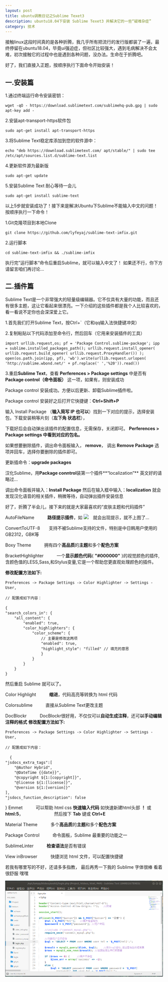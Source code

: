 ```yaml
---
layout: post
title: ubuntu调教日记之Sublime Texet3
description: ubuntu18.04下安装 Sublime Texet3 并解决它的一些“疑难杂症”
category: 技术
---
```


接触linux这段时间真的是各种折腾，我几乎所有把流行的发行版都装了一遍，最终停留在ubuntu18.04，毕竟ui强迫症，但社区比较强大，遇到毛病解决不会太难，初次接触它的过程中也是遇到各种问题，没办法。生命在于折腾吧。

好了，我们直接入正题，按顺序执行下面命令开始安装！

## 一.安装篇

1.通过终端运行命令安装密钥：

    wget -qO - https://download.sublimetext.com/sublimehq-pub.gpg | sudo apt-key add -
    
2.安装apt-transport-https软件包

    sudo apt-get install apt-transport-https

3.将Sublime Text稳定库添加到您的软件源中：

    echo "deb https://download.sublimetext.com/ apt/stable/" | sudo tee /etc/apt/sources.list.d/sublime-text.list

4.更新软件源为最新版

    sudo apt-get update

5.安装Sublime Text 耐心等待一会儿

    sudo apt-get install sublime-text

以上5步就安装成功了！接下来是解决Ubuntu下Sublime不能输入中文的问题！
按顺序执行一下命令！

1.Git克隆项目到本地Clone

    git clone https://github.com/lyfeyaj/sublime-text-imfix.git

2.运行脚本

    cd sublime-text-imfix && ./sublime-imfix

执行完”运行脚本“命令后重启Sublime，就可以输入中文了！
如果还不行，你下方请留言咱们再讨论...

## 二.插件篇

Sublime Text是一个非常强大的轻量级编辑器。它不仅具有大量的功能，而且还有很多主题，这让它看起来很漂亮。一下介绍的这些插件都是我个人比较喜欢的，看一看说不定你也会深深爱上它。

1.首先我们打开Sublime Text，按Ctrl+`（它和qq输入法快捷键冲突）

2.复制粘贴以下代码添加至命令行，然后回车（它用来安装插件的工具）

    import urllib.request,os; pf = 'Package Control.sublime-package'; ipp = sublime.installed_packages_path(); urllib.request.install_opener( urllib.request.build_opener( urllib.request.ProxyHandler()) ); open(os.path.join(ipp, pf), 'wb').write(urllib.request.urlopen( 'http://sublime.wbond.net/' + pf.replace(' ','%20')).read())

3.重启**Sublime Text**，查看 **Perferences > Package settings** 中是否有 **Package control（命令面板）** 这一项，如果有，则安装成功

Package control 安装成功。方便以后更新、卸载Sublime插件啦。

Package control 安装好之后打开它快捷键：**Ctrl+Shift+P**

输入 Install Package （**输入简写 IP 也可以**）找到一下对应的提示，选择安装包，下载安装稍等片刻（**左下角 状态栏**），

下载好后会自动弹出该插件的配置信息，无需保存，关闭即可。
**Perferences > Package settings 中看到对应的包名。**

如果想要删除插件，调出命令面板输入， **remove**， 调出 **Remove Package** 选项并回车，选择你要删除的插件即可。

更新插命令：**upgrade packages**


汉化Sublime，用**Package conntrol**装第一个插件**“localization”**
英文好的请略过...

调出命令面板并输入：**Install Package**
然后在输入框中输入：**localization**
就会发现汉化语音的相关插件，稍微等待，自动弹出插件安装信息

好了，折腾了半会儿，接下来的就是大家最喜欢的“皮肤主题和代码插件”

AutoFileName　　　**路径提示插件**，如 <img src=”” />　就会出现提示，就不上图了...

ConvertToUTF-8　　支持不被Sublime支持的文件，特别是中日韩用户使用的GB2312，GBK等

Boxy Theme　　　拥有四个**高品质**的**主题**和多个**配色方案**

BracketHighlighter　　　一个**显示颜色代码**{ **"#000000"** }的视觉颜色的插件,含颜色值的LESS,Sass,和Stylus变量,它是一个帮助您更直观处理颜色的插件。

**修改配置方法如下:**

    Preferences -> Package Settings -> Color Highlighter -> Settings - User,
    
    // 配置成如下内容： 
    
    {
    "search_colors_in": {
        "all_content": {
            "enabled": true,
            "color_highlighters": {
                "color_scheme": {
                    // 主要是修改这两项
                    "enabled": true,
                    "highlight_style": "filled" // 填充的意思
                    }
                }
            }
        }
    }
然后重启 Sublime 就可以了。

Color Highlight　　　**缩进**，代码高亮等转换为 html 代码 　

Colorsublime　　　直接从Sublime Text更改主题

DocBlockr　　　DocBlockr很好用，不仅仅可以**自动生成注释**，还可**以手动编辑注释的格式**
**修改配置方法如下:**

    Preferences -> Package Settings -> Color Highlighter -> Settings - User,
    
    // 配置成如下内容：
    
      {
    "jsdocs_extra_tags":[
        "@Author Hybrid",
        "@DateTime {{date}}",
        "@copyright ${1:[copyright]}",
        "@license ${1:[license]}",
        "@version ${1:[version]}"
    ],
    "jsdocs_function_description": false
  }
Emmet　　　可以帮助 html css **快速输入代码** 如快速新建html头部 **！** 或 **html:5**，
&nbsp;&nbsp;&nbsp;&nbsp;&nbsp;&nbsp;&nbsp;&nbsp;&nbsp;&nbsp;&nbsp;&nbsp;&nbsp;&nbsp;&nbsp;&nbsp;&nbsp;&nbsp;&nbsp;&nbsp;&nbsp;&nbsp;&nbsp;&nbsp;然后按下 **Tab** 键或 **Ctrl+E**

Material Theme　　　多个**高品质**的**主题**和多个**配色方案**

Package Control　　　命令面板，Sublime 最重要的功能之一

SublimeLinter　　　**检查语法**是否有错误

View inBrowser　　　快捷浏览 html 文件，可以配置快捷键


若我有哪里写的不好，还请多多指教，
最后再秀一下我的 Sublime 字体很棒 看着很舒服 嘿嘿

![](/images/2018-08-30-sublime/sublime.png)

<script>
var _hmt = _hmt || [];
(function() {
  var hm = document.createElement("script");
  hm.src = "https://hm.baidu.com/hm.js?d8fde0d2545d1e76dfb50dddb897df5c";
  var s = document.getElementsByTagName("script")[0]; 
  s.parentNode.insertBefore(hm, s);
})();
</script>

